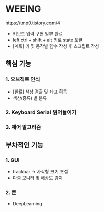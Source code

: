 # WEEING

https://tmp0.tistory.com/4

- 키보드 입력 구현 일부 완료
- left ctrl + shift + alt 키로 state 토글
- [계획] 키 및 동작별 함수 작성 후 스크립트 작성


## 핵심 기능
### 1. 오브젝트 인식
- [완료] 색상 검출 및 좌표 획득
- 색상(종류) 별 분류
### 2. Keyboard Serial 읽어들이기
### 3. 제어 알고리즘

## 부차적인 기능
### 1. GUI
- trackbar -> 사각형 크기 조절
- 다중 모니터 및 해상도 감지
### 2. 룬
- DeepLearning
